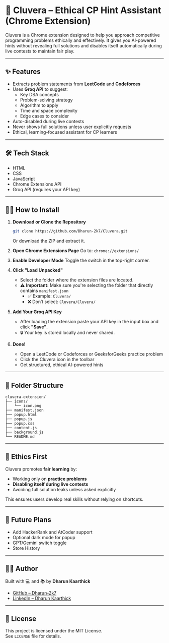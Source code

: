 # 🤖 Cluvera – Ethical CP Hint Assistant (Chrome Extension)

Cluvera is a Chrome extension designed to help you approach competitive programming problems ethically and effectively. It gives you AI-powered hints without revealing full solutions and disables itself automatically during live contests to maintain fair play.

---

## ✨ Features

- Extracts problem statements from **LeetCode** and **Codeforces**
- Uses **Groq API** to suggest:
  - Key DSA concepts
  - Problem-solving strategy
  - Algorithm to apply
  - Time and space complexity
  - Edge cases to consider
- Auto-disabled during live contests
- Never shows full solutions unless user explicitly requests
- Ethical, learning-focused assistant for CP learners

---

## 🛠️ Tech Stack

- HTML
- CSS
- JavaScript
- Chrome Extensions API
- Groq API (requires your API key)

---

## 🧑‍💻 How to Install

1. **Download or Clone the Repository**
   ```bash
   git clone https://github.com/Dharun-2k7/Cluvera.git
   ```
   Or download the ZIP and extract it.

2. **Open Chrome Extensions Page**
   Go to: `chrome://extensions/`

3. **Enable Developer Mode**
   Toggle the switch in the top-right corner.

4. **Click "Load Unpacked"**
   - Select the folder where the extension files are located.
   - ⚠️ **Important:** Make sure you're selecting the folder that directly contains `manifest.json`
     - ✅ Example: `Cluvera/`
     - ❌ Don’t select: `Cluvera/Cluvera/`

5. **Add Your Groq API Key**
   - After loading the extension  paste your API key in the input box and click **"Save"**.
   - 🔒 Your key is stored locally and never shared.

6. **Done!**
   - Open a LeetCode or Codeforces or GeeksforGeeks practice problem 
   - Click the Cluvera icon in the toolbar
   - Get structured, ethical AI-powered hints

---

## 📂 Folder Structure

```
cluvera-extension/
├── icons/
│   └── icon.png
├── manifest.json
├── popup.html
├── popup.js
├── popup.css
├── content.js
├── background.js
└── README.md
```

---

## 🔐 Ethics First

Cluvera promotes **fair learning** by:
- Working only on **practice problems**
- **Disabling itself during live contests**
- Avoiding full solution leaks unless asked explicitly

This ensures users develop real skills without relying on shortcuts.

---

## 🧠 Future Plans

- Add HackerRank and AtCoder support
- Optional dark mode for popup
- GPT/Gemini switch toggle
- Store History 

---

## 👨‍💻 Author

Built with 💻 and 📚 by **Dharun Kaarthick**  
- [GitHub – Dharun-2k7](https://github.com/Dharun-2k7)  
- [LinkedIn – Dharun Kaarthick](https://linkedin.com/in/dharun-kaarthick)

---

## 📝 License

This project is licensed under the MIT License.  
See `LICENSE` file for details.

